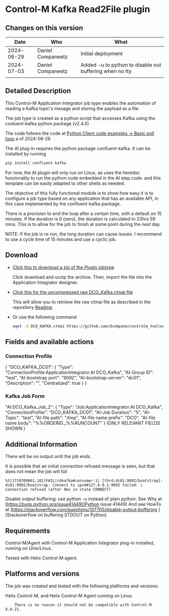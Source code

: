 # Control-M Kafka Read2File plugin

## Changes on this version

| Date       | Who               | What               |
| ---------- | ----------------- | ------------------ |
| 2024-06-29 | Daniel Companeetz | Initial deployment |
| 2024-07-03 | Daniel Companeetz | Added -u to python to disable out buffering when no tty |
|            |                   |                    |

## Detailed Description

This Control-M Application Integrator job type enables the automation of reading a Kafka topic's mesage and storing the payload as a file

The job type is created as a python script that accesses Kafka using the conluent-kafka python package (v2.4.0)

The code follows the code at [Python Client code examples -> Basic poll loop](https://docs.confluent.io/kafka-clients/python/current/overview.html#basic-poll-loop) a of 2024-06-26

The AI plug-in requires the python package confluent-kafka. It can be installed by running

```python
pip install confluent-kafka
```

For now, the AI plugin will only run on Linux, as uses the heredoc funcionality to run the python code embedded in the AI step.code. and this template can be easily adapted to other shells as needed.

The objective of this fully functional module is to show how easy it is to configure a job type based on any application that has an available API, in this case implemented by the confluent-kafka package.

There is a provision to end the loop after a certain time, with a default on 15 minutes. If the duration is 0 (zero), the duration is calculated to 23hrs 59 mins. This is to allow for the job to finish at some point during the next day. 

NOTE: If the job is re-run, the long duration can cause issues. I recommend to use a cycle time of 15 minutes and use a cyclic job.

## Download

* [Click this to download a zip of the PlugIn jobtype](https://github.com/dcompane/controlm_toolset/blob/main/misc_tools/Kafka/Resources/DCO_KAFKA.zip)

  Click download and unzip the archive. Then, import the file into the Application Integrator designer.

* [Click this for the uncompressed raw DCO_Kafka.ctmai file](https://github.com/dcompane/controlm_toolset/blob/main/misc_tools/Kafka/Resources/DCO_KAFKA.ctmai)

  This will allow you to retrieve the raw ctmai file as described in the repository [Readme](https://github.com/controlm/integrations-plugins-community-solutions#saving-application-integrator-files-for-use).

* Or use the following command:

  ```bash
  wget -O DCO_KAFKA.ctmai https://github.com/dcompane/controlm_toolset/blob/main/misc_tools/Kafka/Resources/DCO_KAFKA.ctmai
  ```

## Fields and available actions

### Connection Profile

{
  "DCO_KAFKA_DC01": {
    "Type": "ConnectionProfile:ApplicationIntegrator:AI DCO_Kafka",
    "AI-Group ID": "test",
    "AI-bootstrap port": "9092",
    "AI-bootstrap-server": "dc01",
    "Description": "",
    "Centralized": true
  }
}

### Kafka Job Form

"AI DCO_Kafka_Job_2": {
    "Type": "Job:ApplicationIntegrator:AI DCO_Kafka",
    "ConnectionProfile": "DCO_KAFKA_DC01",
    "AI-Job Duration": "5",
    "AI-Topic": "test",
    "AI-file path": "/tmp",
    "AI-file name prefix": "DCO",
    "AI-file name body": "%%ORDERID._%%RUNCOUNT"
}
(ONLY RELEVANT FIELDS SHOWN )

## Additional Information

There will be no output until the job ends.

It is possible that an initial connection refused message is seen, but that does not mean the job will fail

```text
%3|1719709861.182|FAIL|rdkafka#consumer-1| [thrd:dc01:9092/bootstrap]: dc01:9092/bootstrap: Connect to ipv4#127.0.0.1:9092 failed: \
Connection refused (after 0ms in state CONNECT)
```

Disable output buffering: use python -u instead of plain python.
See Why at [https://bugs.python.org/issue41449](Python issue 41449)
And see HowTo at [https://stackoverflow.com/questions/107705/disable-output-buffering ](Stackoverflow on buffering STDOUT on Python)

## Requirements

Control-M/Agent with Control-M Application Integrator plug-in installed, running on Unix/Linux.

Tested with Helix Control-M agent.

## Platforms and versions

The job was created and tested with the following platforms and versions:

Helix Control-M, and Helix Control-M Agent running on Linux.

```text
    There is no reason it should not be compatible with Control-M 9.0.21.
```
